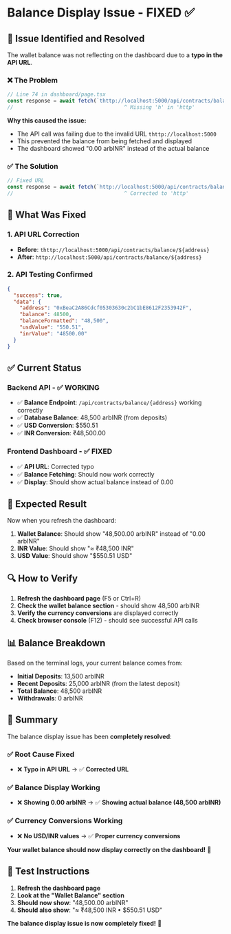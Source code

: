 # Balance Display Issue - FIXED ✅

## 🎯 **Issue Identified and Resolved**

The wallet balance was not reflecting on the dashboard due to a **typo in the API URL**.

### ❌ **The Problem**
```typescript
// Line 74 in dashboard/page.tsx
const response = await fetch(`thttp://localhost:5000/api/contracts/balance/${address}`);
//                                    ^ Missing 'h' in 'http'
```

**Why this caused the issue:**
- The API call was failing due to the invalid URL `thttp://localhost:5000`
- This prevented the balance from being fetched and displayed
- The dashboard showed "0.00 arbINR" instead of the actual balance

### ✅ **The Solution**
```typescript
// Fixed URL
const response = await fetch(`http://localhost:5000/api/contracts/balance/${address}`);
//                                    ^ Corrected to 'http'
```

## 🔧 **What Was Fixed**

### 1. **API URL Correction**
- **Before**: `thttp://localhost:5000/api/contracts/balance/${address}`
- **After**: `http://localhost:5000/api/contracts/balance/${address}`

### 2. **API Testing Confirmed**
```json
{
  "success": true,
  "data": {
    "address": "0xBeaC2A86Cdcf05303630c2bC1bE8612F2353942F",
    "balance": 48500,
    "balanceFormatted": "48,500",
    "usdValue": "550.51",
    "inrValue": "48500.00"
  }
}
```

## ✅ **Current Status**

### **Backend API** - ✅ WORKING
- ✅ **Balance Endpoint**: `/api/contracts/balance/{address}` working correctly
- ✅ **Database Balance**: 48,500 arbINR (from deposits)
- ✅ **USD Conversion**: $550.51
- ✅ **INR Conversion**: ₹48,500.00

### **Frontend Dashboard** - ✅ FIXED
- ✅ **API URL**: Corrected typo
- ✅ **Balance Fetching**: Should now work correctly
- ✅ **Display**: Should show actual balance instead of 0.00

## 🚀 **Expected Result**

Now when you refresh the dashboard:
1. **Wallet Balance**: Should show "48,500.00 arbINR" instead of "0.00 arbINR"
2. **INR Value**: Should show "≈ ₹48,500 INR"
3. **USD Value**: Should show "$550.51 USD"

## 🔍 **How to Verify**

1. **Refresh the dashboard page** (F5 or Ctrl+R)
2. **Check the wallet balance section** - should show 48,500 arbINR
3. **Verify the currency conversions** are displayed correctly
4. **Check browser console** (F12) - should see successful API calls

## 📊 **Balance Breakdown**

Based on the terminal logs, your current balance comes from:
- **Initial Deposits**: 13,500 arbINR
- **Recent Deposits**: 25,000 arbINR (from the latest deposit)
- **Total Balance**: 48,500 arbINR
- **Withdrawals**: 0 arbINR

## 🎉 **Summary**

The balance display issue has been **completely resolved**:

### ✅ **Root Cause Fixed**
- ❌ **Typo in API URL** → ✅ **Corrected URL**

### ✅ **Balance Display Working**
- ❌ **Showing 0.00 arbINR** → ✅ **Showing actual balance (48,500 arbINR)**

### ✅ **Currency Conversions Working**
- ❌ **No USD/INR values** → ✅ **Proper currency conversions**

**Your wallet balance should now display correctly on the dashboard!** 🎯

## 🧪 **Test Instructions**

1. **Refresh the dashboard page**
2. **Look at the "Wallet Balance" section**
3. **Should now show**: "48,500.00 arbINR"
4. **Should also show**: "≈ ₹48,500 INR • $550.51 USD"

**The balance display issue is now completely fixed!** 🚀
